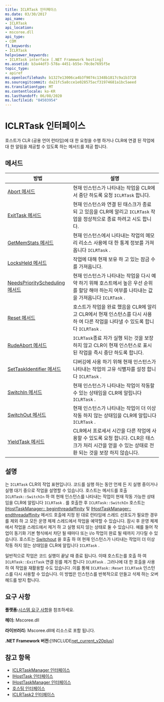 ```yaml
---
title: ICLRTask 인터페이스
ms.date: 03/30/2017
api_name:
- ICLRTask
api_location:
- mscoree.dll
api_type:
- COM
f1_keywords:
- ICLRTask
helpviewer_keywords:
- ICLRTask interface [.NET Framework hosting]
ms.assetid: b3a44df3-578a-4451-b55e-70c8e7695f5e
topic_type:
- apiref
ms.openlocfilehash: b1327e13006ca4b3f9074c1348b1817c9a1b3728
ms.sourcegitcommit: da21fc5a8cce1e028575acf31974681a1bc5aeed
ms.translationtype: MT
ms.contentlocale: ko-KR
ms.lasthandoff: 06/08/2020
ms.locfileid: "84503954"
---
```

# <a name="iclrtask-interface"></a>ICLRTask 인터페이스
호스트가 CLR (공용 언어 런타임)에 대 한 요청을 수행 하거나 CLR에 연결 된 작업에 대 한 알림을 제공할 수 있도록 하는 메서드를 제공 합니다.  
  
## <a name="methods"></a>메서드  
  
|방법|설명|  
|------------|-----------------|  
|[Abort 메서드](iclrtask-abort-method.md)|현재 인스턴스가 나타내는 작업을 CLR에서 중단 하도록 요청 `ICLRTask` 합니다.|  
|[ExitTask 메서드](iclrtask-exittask-method.md)|현재 인스턴스와 연결 된 태스크가 종료 되 고 있음을 CLR에 알리고 `ICLRTask` 작업을 정상적으로 종료 하려고 시도 합니다.|  
|[GetMemStats 메서드](iclrtask-getmemstats-method.md)|현재 인스턴스에서 나타내는 작업의 메모리 리소스 사용에 대 한 통계 정보를 가져옵니다 `ICLRTask` .|  
|[LocksHeld 메서드](iclrtask-locksheld-method.md)|작업에 대해 현재 보유 하 고 있는 잠금 수를 가져옵니다.|  
|[NeedsPriorityScheduling 메서드](iclrtask-needspriorityscheduling-method.md)|현재 인스턴스가 나타내는 작업을 다시 예약 하기 위해 호스트에서 높은 우선 순위를 할당 해야 하는지 여부를 나타내는 값을 가져옵니다 `ICLRTask` .|  
|[Reset 메서드](iclrtask-reset-method.md)|호스트가 작업을 완료 했음을 CLR에 알리고 CLR에서 현재 인스턴스를 다시 사용 하 여 다른 작업을 나타낼 수 있도록 합니다 `ICLRTask` .|  
|[RudeAbort 메서드](iclrtask-rudeabort-method.md)|`ICLRTask`종료 자가 실행 되는 것을 보장 하지 않고 CLR이 현재 인스턴스로 표시 된 작업을 즉시 중단 하도록 합니다.|  
|[SetTaskIdentifier 메서드](iclrtask-settaskidentifier-method.md)|디버깅에 사용 하기 위해 현재 인스턴스가 나타내는 작업의 고유 식별자를 설정 합니다 `ICLRTask` .|  
|[SwitchIn 메서드](iclrtask-switchin-method.md)|현재 인스턴스가 나타내는 작업이 작동할 수 있는 상태임을 CLR에 알립니다 `ICLRTask` .|  
|[SwitchOut 메서드](iclrtask-switchout-method.md)|현재 인스턴스가 나타내는 작업이 더 이상 작동 하지 않는 상태임을 CLR에 알립니다 `ICLRTask` .|  
|[YieldTask 메서드](iclrtask-yieldtask-method.md)|CLR에서 프로세서 시간을 다른 작업에 사용할 수 있도록 요청 합니다. CLR은 태스크가 처리 시간을 얻을 수 있는 상태로 전환 되는 것을 보장 하지 않습니다.|  
  
## <a name="remarks"></a>설명  
 는 `ICLRTask` CLR의 작업 표현입니다. 코드를 실행 하는 동안 언제 든 지 실행 중이거나 실행 대기 중으로 작업을 설명할 수 있습니다. 호스트는 메서드를 호출 `ICLRTask::SwitchIn` 하 여 현재 인스턴스를 나타내는 작업이 현재 작동 가능한 상태 임을 CLR에 알립니다 `ICLRTask` . 를 호출한 후 `ICLRTask::SwitchIn` 호스트는 [IHostTaskManager:: beginthreadaffinity](ihosttaskmanager-beginthreadaffinity-method.md) 및 [IHostTaskManager:: endthreadaffinity](ihosttaskmanager-endthreadaffinity-method.md) 메서드 호출에 지정 된 대로 런타임에 스레드 선호도가 필요한 경우를 제외 하 고 모든 운영 체제 스레드에서 작업을 예약할 수 있습니다. 잠시 후 운영 체제에서 작업을 스레드에서 제거 하 고 실행 되지 않는 상태로 둘 수 있습니다. 예를 들어 작업이 동기화 기본 형식에서 차단 될 때마다 또는 i/o 작업이 완료 될 때까지 기다릴 수 있습니다. 호스트는 [Switchout](iclrtask-switchout-method.md) 을 호출 하 여 현재 인스턴스가 나타내는 작업이 더 이상 작동 하지 않는 상태임을 CLR에 알립니다 `ICLRTask` .  
  
 일반적으로 작업은 코드 실행이 끝날 때 종료 됩니다. 이때 호스트는를 호출 하 여 `ICLRTask::ExitTask` 연결 된를 제거 합니다 `ICLRTask` . 그러나에 대 한 호출을 사용 하 여 작업을 재활용할 수도 있습니다 .이를 통해 `ICLRTask::Reset` `ICLRTask` 인스턴스를 다시 사용할 수 있습니다. 이 방법은 인스턴스를 반복적으로 만들고 삭제 하는 오버 헤드를 방지 합니다.  
  
## <a name="requirements"></a>요구 사항  
 **플랫폼:**[시스템 요구 사항](../../get-started/system-requirements.md)을 참조하세요.  
  
 **헤더:** Mscoree.dll  
  
 **라이브러리:** Mscoree.dll에 리소스로 포함 됩니다.  
  
 **.NET Framework 버전:**[!INCLUDE[net_current_v20plus](../../../../includes/net-current-v20plus-md.md)]  
  
## <a name="see-also"></a>참고 항목

- [ICLRTaskManager 인터페이스](iclrtaskmanager-interface.md)
- [IHostTask 인터페이스](ihosttask-interface.md)
- [IHostTaskManager 인터페이스](ihosttaskmanager-interface.md)
- [호스팅 인터페이스](hosting-interfaces.md)
- [ICLRTask2 인터페이스](iclrtask2-interface.md)
